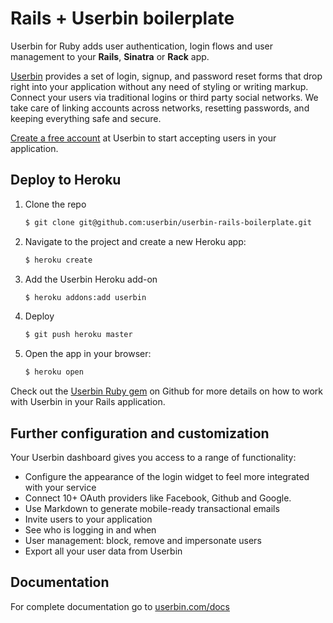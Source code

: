 Rails + Userbin boilerplate
======================================

Userbin for Ruby adds user authentication, login flows and user management to your **Rails**, **Sinatra** or **Rack** app.

[Userbin](https://userbin.com) provides a set of login, signup, and password reset forms that drop right into your application without any need of styling or writing markup. Connect your users via traditional logins or third party social networks. We take care of linking accounts across networks, resetting passwords, and keeping everything safe and secure.

[Create a free account](https://userbin.com) at Userbin to start accepting users in your application.

Deploy to Heroku
----------------

1. Clone the repo

    ```bash
    $ git clone git@github.com:userbin/userbin-rails-boilerplate.git
    ```

1. Navigate to the project and create a new Heroku app:

    ```bash
    $ heroku create
    ```

1. Add the Userbin Heroku add-on

    ```bash
    $ heroku addons:add userbin
    ```

1. Deploy

    ```bash
    $ git push heroku master
    ```

1. Open the app in your browser:

    ```bash
    $ heroku open
    ```

Check out the [Userbin Ruby gem](https://github.com/userbin/userbin-ruby) on Github for more details on how to work with Userbin in your Rails application.


Further configuration and customization
---------------------------------------

Your Userbin dashboard gives you access to a range of functionality:

- Configure the appearance of the login widget to feel more integrated with your service
- Connect 10+ OAuth providers like Facebook, Github and Google.
- Use Markdown to generate mobile-ready transactional emails
- Invite users to your application
- See who is logging in and when
- User management: block, remove and impersonate users
- Export all your user data from Userbin


Documentation
-------------
For complete documentation go to [userbin.com/docs](https://userbin.com/docs)